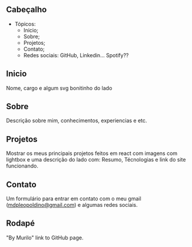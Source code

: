 ## Cabeçalho
- Tópicos:
	- Inicio;
	- Sobre;
	- Projetos;
	- Contato;
	- Redes sociais: GitHub, Linkedin... Spotify??

## Inicio
Nome, cargo e algum svg bonitinho do lado

## Sobre
Descrição sobre mim, conhecimentos, experiencias e etc.

## Projetos
Mostrar os meus principais projetos feitos em react com imagens com lightbox e uma descrição do lado com: Resumo, Técnologias e link do site funcionando.

## Contato
Um formulário para entrar em contato com o meu gmail (mdpleopoldino@gmail.com) e algumas redes sociais.

## Rodapé
"By Murilo" link to GitHub page.